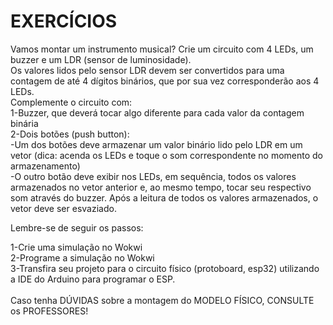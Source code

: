 # EXERCÍCIOS
Vamos montar um instrumento musical? Crie um circuito com 4 LEDs, um buzzer e um LDR (sensor de luminosidade).<br>
Os valores lidos pelo sensor LDR devem ser convertidos para uma contagem de até 4 dígitos binários, que por sua vez corresponderão aos 4 LEDs. <br>
Complemente o circuito com: <br>
1-Buzzer, que deverá tocar algo diferente para cada valor da contagem binária<br>
2-Dois botões (push button):<br>
-Um dos botões deve armazenar um valor binário lido pelo LDR em um vetor (dica: acenda os LEDs e toque o som correspondente no momento do armazenamento)<br>
-O outro botão deve exibir nos LEDs, em sequência, todos os valores armazenados no vetor anterior e, ao mesmo tempo, tocar seu respectivo som através do buzzer. Após a leitura de todos os valores armazenados, o vetor deve ser esvaziado.<br>

Lembre-se de seguir os passos:

1-Crie uma simulação no Wokwi<br>
2-Programe a simulação no Wokwi <br>
3-Transfira seu projeto para o circuito físico (protoboard, esp32) utilizando a IDE do Arduino para programar o ESP.<br>
<br>
Caso tenha DÚVIDAS sobre a montagem do MODELO FÍSICO, CONSULTE os PROFESSORES!